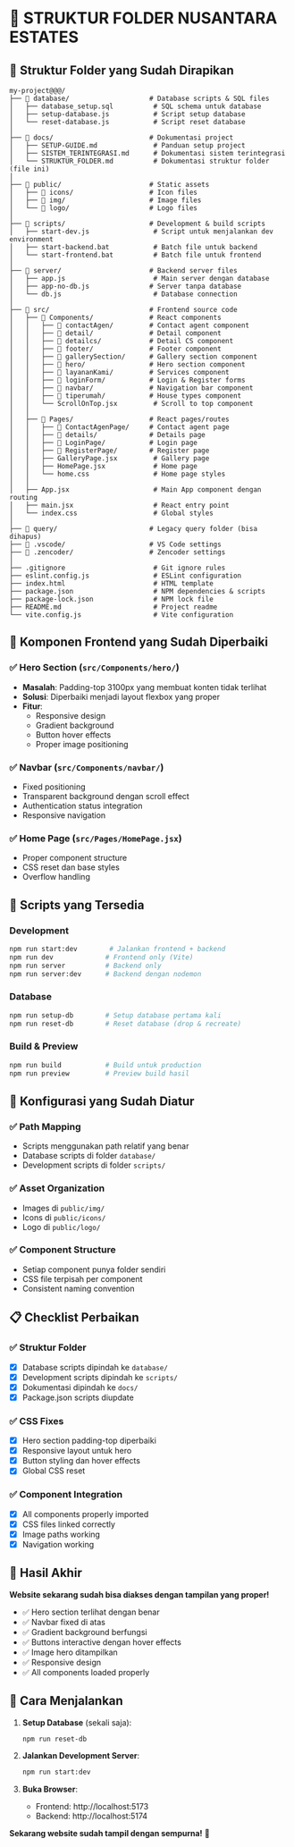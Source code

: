 # 📁 STRUKTUR FOLDER NUSANTARA ESTATES

## 🎯 Struktur Folder yang Sudah Dirapikan

```
my-project@@@/
├── 📁 database/                    # Database scripts & SQL files
│   ├── database_setup.sql          # SQL schema untuk database
│   ├── setup-database.js           # Script setup database
│   └── reset-database.js           # Script reset database
│
├── 📁 docs/                        # Dokumentasi project
│   ├── SETUP-GUIDE.md              # Panduan setup project
│   ├── SISTEM_TERINTEGRASI.md      # Dokumentasi sistem terintegrasi
│   └── STRUKTUR_FOLDER.md          # Dokumentasi struktur folder (file ini)
│
├── 📁 public/                      # Static assets
│   ├── 📁 icons/                   # Icon files
│   ├── 📁 img/                     # Image files
│   └── 📁 logo/                    # Logo files
│
├── 📁 scripts/                     # Development & build scripts
│   ├── start-dev.js                # Script untuk menjalankan dev environment
│   ├── start-backend.bat           # Batch file untuk backend
│   └── start-frontend.bat          # Batch file untuk frontend
│
├── 📁 server/                      # Backend server files
│   ├── app.js                      # Main server dengan database
│   ├── app-no-db.js               # Server tanpa database
│   └── db.js                       # Database connection
│
├── 📁 src/                         # Frontend source code
│   ├── 📁 Components/              # React components
│   │   ├── 📁 contactAgen/         # Contact agent component
│   │   ├── 📁 detail/              # Detail component
│   │   ├── 📁 detailcs/            # Detail CS component
│   │   ├── 📁 footer/              # Footer component
│   │   ├── 📁 gallerySection/      # Gallery section component
│   │   ├── 📁 hero/                # Hero section component
│   │   ├── 📁 layananKami/         # Services component
│   │   ├── 📁 loginForm/           # Login & Register forms
│   │   ├── 📁 navbar/              # Navigation bar component
│   │   ├── 📁 tiperumah/           # House types component
│   │   └── ScrollOnTop.jsx         # Scroll to top component
│   │
│   ├── 📁 Pages/                   # React pages/routes
│   │   ├── 📁 ContactAgenPage/     # Contact agent page
│   │   ├── 📁 details/             # Details page
│   │   ├── 📁 LoginPage/           # Login page
│   │   ├── 📁 RegisterPage/        # Register page
│   │   ├── GalleryPage.jsx         # Gallery page
│   │   ├── HomePage.jsx            # Home page
│   │   └── home.css                # Home page styles
│   │
│   ├── App.jsx                     # Main App component dengan routing
│   ├── main.jsx                    # React entry point
│   └── index.css                   # Global styles
│
├── 📁 query/                       # Legacy query folder (bisa dihapus)
├── 📁 .vscode/                     # VS Code settings
├── 📁 .zencoder/                   # Zencoder settings
│
├── .gitignore                      # Git ignore rules
├── eslint.config.js                # ESLint configuration
├── index.html                      # HTML template
├── package.json                    # NPM dependencies & scripts
├── package-lock.json               # NPM lock file
├── README.md                       # Project readme
└── vite.config.js                  # Vite configuration
```

## 🎨 Komponen Frontend yang Sudah Diperbaiki

### ✅ Hero Section (`src/Components/hero/`)
- **Masalah**: Padding-top 3100px yang membuat konten tidak terlihat
- **Solusi**: Diperbaiki menjadi layout flexbox yang proper
- **Fitur**: 
  - Responsive design
  - Gradient background
  - Button hover effects
  - Proper image positioning

### ✅ Navbar (`src/Components/navbar/`)
- Fixed positioning
- Transparent background dengan scroll effect
- Authentication status integration
- Responsive navigation

### ✅ Home Page (`src/Pages/HomePage.jsx`)
- Proper component structure
- CSS reset dan base styles
- Overflow handling

## 🚀 Scripts yang Tersedia

### Development
```bash
npm run start:dev        # Jalankan frontend + backend
npm run dev             # Frontend only (Vite)
npm run server          # Backend only
npm run server:dev      # Backend dengan nodemon
```

### Database
```bash
npm run setup-db        # Setup database pertama kali
npm run reset-db        # Reset database (drop & recreate)
```

### Build & Preview
```bash
npm run build           # Build untuk production
npm run preview         # Preview build hasil
```

## 🔧 Konfigurasi yang Sudah Diatur

### ✅ Path Mapping
- Scripts menggunakan path relatif yang benar
- Database scripts di folder `database/`
- Development scripts di folder `scripts/`

### ✅ Asset Organization
- Images di `public/img/`
- Icons di `public/icons/`
- Logo di `public/logo/`

### ✅ Component Structure
- Setiap component punya folder sendiri
- CSS file terpisah per component
- Consistent naming convention

## 📋 Checklist Perbaikan

### ✅ Struktur Folder
- [x] Database scripts dipindah ke `database/`
- [x] Development scripts dipindah ke `scripts/`
- [x] Dokumentasi dipindah ke `docs/`
- [x] Package.json scripts diupdate

### ✅ CSS Fixes
- [x] Hero section padding-top diperbaiki
- [x] Responsive layout untuk hero
- [x] Button styling dan hover effects
- [x] Global CSS reset

### ✅ Component Integration
- [x] All components properly imported
- [x] CSS files linked correctly
- [x] Image paths working
- [x] Navigation working

## 🎯 Hasil Akhir

**Website sekarang sudah bisa diakses dengan tampilan yang proper!**

- ✅ Hero section terlihat dengan benar
- ✅ Navbar fixed di atas
- ✅ Gradient background berfungsi
- ✅ Buttons interactive dengan hover effects
- ✅ Image hero ditampilkan
- ✅ Responsive design
- ✅ All components loaded properly

## 🚀 Cara Menjalankan

1. **Setup Database** (sekali saja):
   ```bash
   npm run reset-db
   ```

2. **Jalankan Development Server**:
   ```bash
   npm run start:dev
   ```

3. **Buka Browser**:
   - Frontend: http://localhost:5173
   - Backend: http://localhost:5174

**Sekarang website sudah tampil dengan sempurna!** 🎉